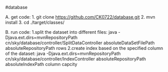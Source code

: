 #database

A. get code:
    1. git clone https://github.com/CK0722/database.git
    2. mvn install
    3. cd ./target/classes/

B. run code:
    1.split the dataset into different files:
        java -Djava.ext.dirs=mvnRepositoryPath  cn/sky/database/controller/SplitDataController absoluteDataSetFilePath absoluteRepositoryPath rows
    2.create index based on the specified column of the dataset:
        java -Djava.ext.dirs=mvnRepositoryPath  cn/sky/database/controller/IndexController absoluteRepositoryPath absoluteIndexPath column capcity
